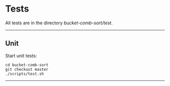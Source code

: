 # Tests

All tests are in the directory *bucket-comb-sort/test*.

---

## Unit

Start unit tests:<br />
```
cd bucket-comb-sort
git checkout master
./scripts/test.sh
```

---